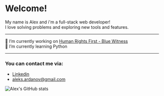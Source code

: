 # Welcome!
 My name is Alex and i'm a full-stack web developer! </br>
 I love solving problems and exploring new tools and features. 
_____
🔭 I’m currently working on [Human Rights First - Blue Witness](https://github.com/Lambda-School-Labs/human-rights-first-police-fe-a) </br>
🌱 I’m currently learning Python
_____
 ### You can contact me via:
* [Linkedin](https://www.linkedin.com/in/aleksandr-ardanov/)
* [aleks.ardanov@gmail.com](mailto:aleks.ardanov@gmail.com)



![Alex's GitHub stats](https://github-readme-stats.vercel.app/api?username=aleksandr-ardanov&theme=nord)
